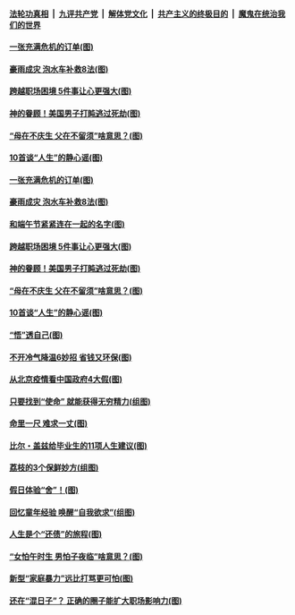 ####  [法轮功真相](../../../../basic/blob/master/README.md?t=06242131) &nbsp;|&nbsp; [九评共产党](../../../../9ping.md/blob/master/README.md?t=06242131) &nbsp;|&nbsp; [解体党文化](../../../../jtdwh.md/blob/master/README.md?t=06242131)  &nbsp;|&nbsp; [共产主义的终极目的](../../../../gczydzjmd.md/blob/master/README.md?t=06242131) &nbsp;|&nbsp; [魔鬼在统治我们的世界](../../../../mgztzwmdsj.md/blob/master/README.md?t=06242131) 

#### [一张充满危机的订单(图)](../pages/p8/936981.md?t=06242131) 

#### [豪雨成灾 泡水车补救8法(图)](../pages/p8/937526.md?t=06242131) 

#### [跨越职场困境 5件事让心更强大(图)](../pages/p8/937375.md?t=06242131) 

#### [神的眷顾！美国男子打盹逃过死劫(图)](../pages/p8/936985.md?t=06242131) 

#### [“母在不庆生 父在不留须”啥意思？(图)](../pages/p8/937234.md?t=06242131) 

#### [10首谈“人生”的静心谣(图)](../pages/p8/936965.md?t=06242131) 

#### [一张充满危机的订单(图)](../pages/p8/936981.md?t=06242131) 

#### [豪雨成灾 泡水车补救8法(图)](../pages/p8/937526.md?t=06242131) 

#### [和端午节紧紧连在一起的名字(图)](../pages/p8/937448.md?t=06242131) 

#### [跨越职场困境 5件事让心更强大(图)](../pages/p8/937375.md?t=06242131) 

#### [神的眷顾！美国男子打盹逃过死劫(图)](../pages/p8/936985.md?t=06242131) 

#### [“母在不庆生 父在不留须”啥意思？(图)](../pages/p8/937234.md?t=06242131) 

#### [10首谈“人生”的静心谣(图)](../pages/p8/936965.md?t=06242131) 

#### [“悟”透自己(图)](../pages/p8/936972.md?t=06242131) 

#### [不开冷气降温6妙招 省钱又环保(图)](../pages/p8/937329.md?t=06242131) 

#### [从北京疫情看中国政府4大假(图)](../pages/p8/937196.md?t=06242131) 

#### [只要找到“使命” 就能获得无穷精力(组图)](../pages/p8/937159.md?t=06242131) 

#### [命里一尺 难求一丈(图)](../pages/p8/936782.md?t=06242131) 

#### [比尔・盖兹给毕业生的11项人生建议(图)](../pages/p8/936231.md?t=06242131) 

#### [荔枝的3个保鲜妙方(组图)](../pages/p8/936950.md?t=06242131) 

#### [假日体验“舍”！(图)](../pages/p8/937183.md?t=06242131) 

#### [回忆童年经验 唤醒“自我欲求”(组图)](../pages/p8/937082.md?t=06242131) 

#### [人生是个“还债”的旅程(图)](../pages/p8/936768.md?t=06242131) 

#### [“女怕午时生 男怕子夜临”啥意思？(图)](../pages/p8/937081.md?t=06242131) 

#### [新型“家庭暴力”远比打骂更可怕(图)](../pages/p8/936230.md?t=06242131) 

#### [还在“混日子”？ 正确的圈子能扩大职场影响力(图)](../pages/p8/937049.md?t=06242131) 

